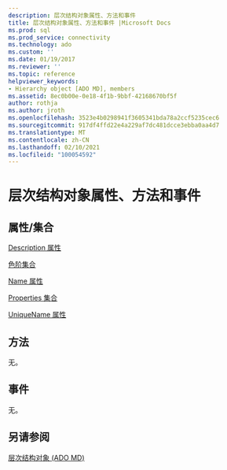 ```yaml
---
description: 层次结构对象属性、方法和事件
title: 层次结构对象属性、方法和事件 |Microsoft Docs
ms.prod: sql
ms.prod_service: connectivity
ms.technology: ado
ms.custom: ''
ms.date: 01/19/2017
ms.reviewer: ''
ms.topic: reference
helpviewer_keywords:
- Hierarchy object [ADO MD], members
ms.assetid: 8ec0b00e-0e18-4f1b-9bbf-42168670bf5f
author: rothja
ms.author: jroth
ms.openlocfilehash: 3523e4b0298941f3605341bda78a2ccf5235cec6
ms.sourcegitcommit: 917df4ffd22e4a229af7dc481dcce3ebba0aa4d7
ms.translationtype: MT
ms.contentlocale: zh-CN
ms.lasthandoff: 02/10/2021
ms.locfileid: "100054592"
---
```

# <a name="hierarchy-object-properties-methods-and-events"></a>层次结构对象属性、方法和事件
## <a name="propertiescollections"></a>属性/集合  
 [Description 属性](./description-property-ado-md.md)  
  
 [色阶集合](./levels-collection-ado-md.md)  
  
 [Name 属性](./name-property-ado-md.md)  
  
 [Properties 集合](../ado-api/properties-collection-ado.md)  
  
 [UniqueName 属性](./uniquename-property-ado-md.md)  
  
## <a name="methods"></a>方法  
 无。  
  
## <a name="events"></a>事件  
 无。  
  
## <a name="see-also"></a>另请参阅  
 [层次结构对象 (ADO MD)](./hierarchy-object-ado-md.md)